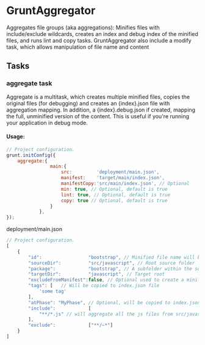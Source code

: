 # GruntAggregator
Aggregates file groups (aka aggregations): Minifies files with include/exclude wildcards,
creates an index and debug index of the minified files, and runs lint and copy tasks.
GruntAggregator also include a modify task, which allows manipulation of file name and content
## Tasks
### aggregate task
Aggregate is a multitask, which creates multiple minified files, copies the original files (for debugging)
  and creates an {index}.json file with aggregation mapping.
  In addition, a {index}.debug.json if created, mapping the full, unminified version of the content.
This is useful if you're running your application in debug mode.
#### Usage:
```javascript
// Project configuration.
grunt.initConfig({
    aggregate:{
                main:{
                    src:         'deployment/main.json',
                    manifest:    'target/main/index.json',
                    manifestCopy:'src/main/index.json', // Optional
                    min: true, // Optional, default is true
                    lint: true, // Optional, default is true
                    copy: true // Optional, default is true
                }
            },
});
```
deployment/main.json
```javascript
// Project configuration.
[
    {
        "id":                 "bootstrap", // Minified file name will be {id}.min.js
        "sourceDir":          "src/javascript", // Root source folder
        "package":            "bootstrap", // A subfolder within the source. will be copied to same relative path within the target
        "targetDir":          "javascript", // Target root
        "excludeFromManifest":false, // Optional used to create a minified file and exclude it from manifest index
        "tags": [   // Will be copied to index.json file
            'some tag'
        ],
        "atPhase": "MyPhase", // Optional, will be copied to index.json file
        "include":            [
            "**/*.js" // will aggregate all the js files from src/javascript/bootstrap to target/main/bootstrap
        ],
        "exclude":            ["**/~*"]
    }
]
```

